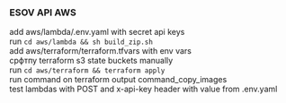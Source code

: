 ### ESOV API AWS

add aws/lambda/.env.yaml with secret api keys  
run `cd aws/lambda && sh build_zip.sh`  
add aws/terraform/terraform.tfvars with env vars  
срфтпу terraform s3 state buckets manually  
run `cd aws/terraform && terraform apply`  
run command on terraform output command_copy_images  
test lambdas with POST and x-api-key header with value from .env.yaml

